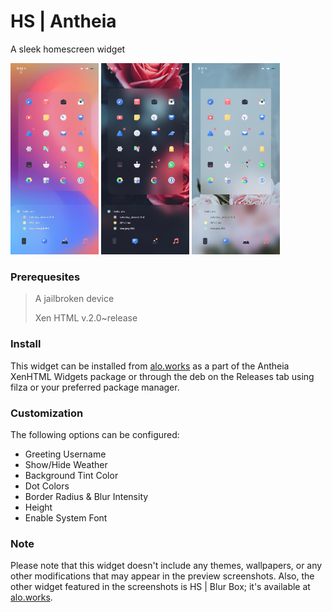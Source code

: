 # HS | Antheia

A sleek homescreen widget

<img src="readme_images/SS1.jpg" width="28%"> <img src="readme_images/SS2.jpg" width="28%"> <img src="readme_images/SS3.jpg" width="28%">

### Prerequesites

> A jailbroken device
>
> Xen HTML v.2.0~release

### Install

This widget can be installed from [alo.works](https://alo.works) as a part of the Antheia XenHTML Widgets package or through the deb on the Releases tab using filza or your preferred package manager.

### Customization

The following options can be configured:

- Greeting Username
- Show/Hide Weather
- Background Tint Color
- Dot Colors
- Border Radius & Blur Intensity
- Height
- Enable System Font

### Note

Please note that this widget doesn't include any themes, wallpapers, or any other modifications that may appear in the preview screenshots. Also, the other widget featured in the screenshots is HS | Blur Box; it's available at [alo.works](https://alo.works).
